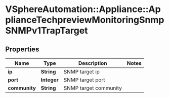 # VSphereAutomation::Appliance::ApplianceTechpreviewMonitoringSnmpSNMPv1TrapTarget

## Properties
Name | Type | Description | Notes
------------ | ------------- | ------------- | -------------
**ip** | **String** | SNMP target ip | 
**port** | **Integer** | SNMP target port | 
**community** | **String** | SNMP target community | 


